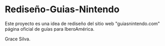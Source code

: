 # Rediseño-Guias-Nintendo
Este proyecto es una idea de rediseño del sitio web "guiasnintendo.com" página oficial de guías para IberoAmérica.

Grace Silva.
